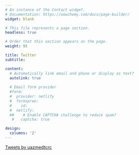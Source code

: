 ```yaml
---
# An instance of the Contact widget.
# Documentation: https://wowchemy.com/docs/page-builder/
widget: blank

# This file represents a page section.
headless: true

# Order that this section appears on the page.
weight: 95

title: Twitter
subtitle:

content:
  # Automatically link email and phone or display as text?
  autolink: true
  
  # Email form provider
  #form:
  #  provider: netlify
  #  formspree:
  #    id:
  #  netlify:
  ##    # Enable CAPTCHA challenge to reduce spam?
   #   captcha: true

design:
  columns: '2'
---
```


<a class="twitter-timeline" data-height="1000" href="https://twitter.com/uazmedtcrc?ref_src=twsrc%5Etfw">Tweets by uazmedtcrc</a> <script async src="https://platform.twitter.com/widgets.js" charset="utf-8"></script>
